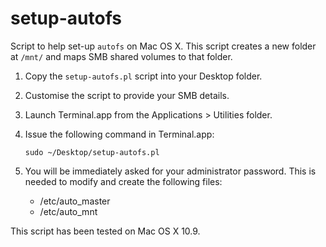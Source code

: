 setup-autofs
============

Script to help set-up `autofs` on Mac OS X. This script creates a new folder at `/mnt/` and maps SMB shared volumes to that folder.

1. Copy the `setup-autofs.pl` script into your Desktop folder.
2. Customise the script to provide your SMB details.
3. Launch Terminal.app from the Applications > Utilities folder.
4. Issue the following command in Terminal.app:

	`sudo ~/Desktop/setup-autofs.pl`

5. You will be immediately asked for your administrator password. This is needed to modify and create the following files:

	* /etc/auto\_master
	* /etc/auto\_mnt

This script has been tested on Mac OS X 10.9.